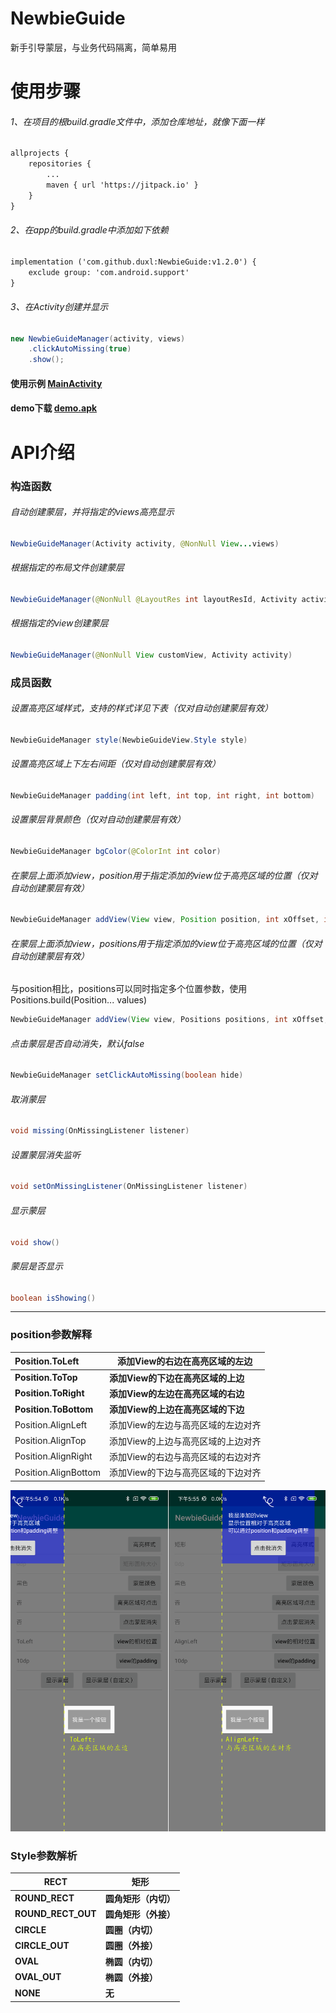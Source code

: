# NewbieGuide
新手引导蒙层，与业务代码隔离，简单易用

# 使用步骤
###### 1、在项目的根build.gradle文件中，添加仓库地址，就像下面一样
```xml
allprojects {  
	repositories {  
		...  
		maven { url 'https://jitpack.io' }  
	}  
}
```

###### 2、在app的build.gradle中添加如下依赖
```xml
implementation ('com.github.duxl:NewbieGuide:v1.2.0') {
	exclude group: 'com.android.support'
}
```

###### 3、在Activity创建并显示
```java
new NewbieGuideManager(activity, views)
	.clickAutoMissing(true)
	.show();
```

#### 使用示例 [MainActivity](/app/src/main/java/com/duxl/newbie/demo/MainActivity.java "点击查看源码")

#### demo下载 [demo.apk](/app/release/app-release.apk "下载")

# API介绍
### 构造函数 
###### 自动创建蒙层，并将指定的views高亮显示
```java
NewbieGuideManager(Activity activity, @NonNull View...views)
```

###### 根据指定的布局文件创建蒙层
```java
NewbieGuideManager(@NonNull @LayoutRes int layoutResId, Activity activity)
```

###### 根据指定的view创建蒙层
```java
NewbieGuideManager(@NonNull View customView, Activity activity)
```
### 成员函数 
###### 设置高亮区域样式，支持的样式详见下表（仅对自动创建蒙层有效）
```java
NewbieGuideManager style(NewbieGuideView.Style style)
```

###### 设置高亮区域上下左右间距（仅对自动创建蒙层有效）
```java
NewbieGuideManager padding(int left, int top, int right, int bottom)
```

###### 设置蒙层背景颜色（仅对自动创建蒙层有效）
```java
NewbieGuideManager bgColor(@ColorInt int color)
```

###### 在蒙层上面添加view，position用于指定添加的view位于高亮区域的位置（仅对自动创建蒙层有效）
```java
NewbieGuideManager addView(View view, Position position, int xOffset, int yOffset)
```

###### 在蒙层上面添加view，positions用于指定添加的view位于高亮区域的位置（仅对自动创建蒙层有效）

与position相比，positions可以同时指定多个位置参数，使用Positions.build(Position... values)

```java
NewbieGuideManager addView(View view, Positions positions, int xOffset, int yOffset)
```

###### 点击蒙层是否自动消失，默认false

```java
NewbieGuideManager setClickAutoMissing(boolean hide)
```

###### 取消蒙层
```java
void missing(OnMissingListener listener)
```

###### 设置蒙层消失监听
```java
void setOnMissingListener(OnMissingListener listener)
```

###### 显示蒙层
```java
void show()
```

###### 蒙层是否显示
```java
boolean isShowing()
```

------

### position参数解释

| Position.ToLeft       | 添加View的右边在高亮区域的左边     |
| :-------------------- | ---------------------------------- |
| **Position.ToTop**    | **添加View的下边在高亮区域的上边** |
| **Position.ToRight**  | **添加View的左边在高亮区域的右边** |
| **Position.ToBottom** | **添加View的上边在高亮区域的下边** |
| Position.AlignLeft    | 添加View的左边与高亮区域的左边对齐 |
| Position.AlignTop     | 添加View的上边与高亮区域的上边对齐 |
| Position.AlignRight   | 添加View的右边与高亮区域的右边对齐 |
| Position.AlignBottom  | 添加View的下边与高亮区域的下边对齐 |

![Position示例](position_introduce.png)



### Style参数解析

| RECT               | 矩形                 |
| ------------------ | -------------------- |
| **ROUND_RECT**     | **圆角矩形（内切）** |
| **ROUND_RECT_OUT** | **圆角矩形（外接）** |
| **CIRCLE**         | **圆圈（内切）**     |
| **CIRCLE_OUT**     | **圆圈（外接）**     |
| **OVAL**           | **椭圆（内切）**     |
| **OVAL_OUT**       | **椭圆（外接）**     |
| **NONE**           | **无**               |

